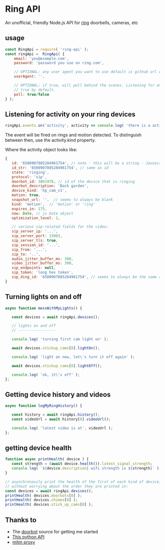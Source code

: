 
Ring API
===

An unofficial, friendly Node.js API for [ring](http://ring.com) doorbells, cameras, etc

usage
---

```js
const RingApi = require( 'ring-api' );
const ringApi =  RingApi( {
    email: 'you@example.com',
    password: 'password you use on ring.com',

    // OPTIONAL: any user agent you want to use default is github url of this project: 'http://github.com/jimhigson/ring-api'
    userAgent: '',

    // OPTIONAL: if true, will poll behind the scenes. Listening for events only works if this is on.
    // true by default.
    poll: true/false
} );
```

Listening for activity on your ring devices
---

```js
ringApi.events.on('activity', activity => console.log( 'there is a activity', activity ));
```

The event will be fired on rings and motion detected. To distinguish between then, use the activity.kind
property.

Where the activity object looks like:

```js
{
   id: '6500907085284961754', // note - this will be a string - Javascript can't do large integers so well
   id_str: '6500907085284961754', // same as id
   state: 'ringing',
   protocol: 'sip',
   doorbot_id: 3861978, // id of the device that is ringing
   doorbot_description: 'Back garden',
   device_kind: 'hp_cam_v1',
   motion: true,
   snapshot_url: '',  // seems to always be blank
   kind: 'motion',  // 'motion' or 'ring'
   expires_in: 175,
   now: Date, // js Date object
   optimization_level: 1,

   // various sip-related fields for the video:
   sip_server_ip: '...',
   sip_server_port: 15063,
   sip_server_tls: true,
   sip_session_id: '...',
   sip_from: '...',
   sip_to: '..',
   audio_jitter_buffer_ms: 300,
   video_jitter_buffer_ms: 300,
   sip_endpoints: null,
   sip_token: 'long hex token',
   sip_ding_id: '6500907085284961754', // seems to always be the same as the id
}
```

Turning lights on and off
----------------

```js
async function messWithMyLights() {

   const devices = await ringApi.devices();

   // lights on and off
   // -----------------

   console.log( 'turning first cam light on' );

   await devices.stickup_cams[0].lightOn();

   console.log( 'light on now, let\'s turn it off again' );

   await devices.stickup_cams[0].lightOff();

   console.log( 'ok, it\'s off' );
};
```

Getting device history and videos
-----------

```js
async function logMyRingHistory() {

   const history = await ringApi.history();
   const videoUrl = await history[0].videoUrl();

   console.log( 'latest video is at', videoUrl );
};
```

getting device health
---------------------

```js
function async printHealth( device ) {
   const strength = (await device.health()).latest_signal_strength;
   console.log( `${device.description} wifi strength is ${strength}` );
}

// asynchronously print the health of the first of each kind of device,
// without worrying about the order they are printed in:
const devices = await ringApi.devices();
printHealth( devices.doorbots[0] );
printHealth( devices.chimes[0] );
printHealth( devices.stick_up_cams[0] );
```

Thanks to
-----

* The [doorbot](https://github.com/davglass/doorbot) source for getting me started
* [This python API](https://github.com/tchellomello/python-ring-doorbell)
* [mitm proxy](https://mitmproxy.org)

